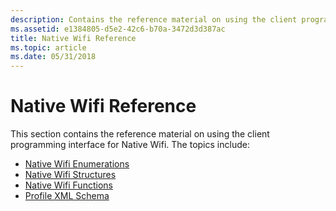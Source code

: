 ```yaml
---
description: Contains the reference material on using the client programming interface for Native Wifi.
ms.assetid: e1384805-d5e2-42c6-b70a-3472d3d387ac
title: Native Wifi Reference
ms.topic: article
ms.date: 05/31/2018
---
```


# Native Wifi Reference

This section contains the reference material on using the client programming interface for Native Wifi. The topics include:

-   [Native Wifi Enumerations](native-wifi-enumerations.md)
-   [Native Wifi Structures](native-wifi-structures.md)
-   [Native Wifi Functions](native-wifi-functions.md)
-   [Profile XML Schema](profile-xml-schema.md)

 

 



